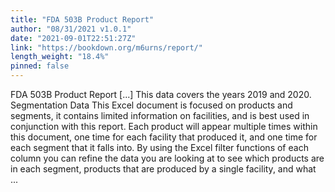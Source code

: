 ```yaml
---
title: "FDA 503B Product Report"
author: "08/31/2021 v1.0.1"
date: "2021-09-01T22:51:27Z"
link: "https://bookdown.org/m6urns/report/"
length_weight: "18.4%"
pinned: false
---
```


FDA 503B Product Report [...] This data covers the years 2019 and 2020. Segmentation Data This Excel document is focused on products and segments, it contains limited
information on facilities, and is best used in conjunction with this report. Each
product will appear multiple times within this document, one time for each facility
that produced it, and one time for each segment that it falls into. By using the Excel filter functions of each column you can refine the data you
are looking at to see which products are in each segment, products that are produced
by a single facility, and what ...
